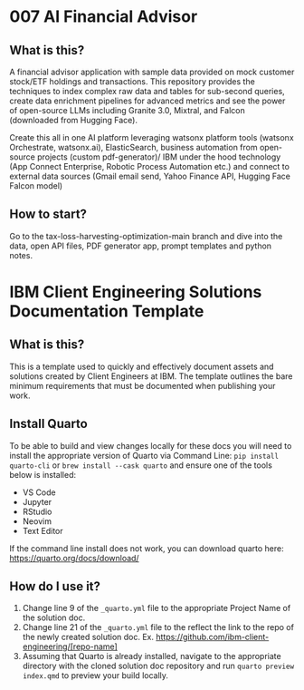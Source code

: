 # 007 AI Financial Advisor

## What is this?
A financial advisor application with sample data provided on mock customer stock/ETF holdings and transactions. This repository provides the techniques to index complex raw data and tables for sub-second queries, create data enrichment pipelines for advanced metrics and see the power of open-source LLMs including Granite 3.0, Mixtral, and Falcon (downloaded from Hugging Face).

Create this all in one AI platform leveraging watsonx platform tools (watsonx Orchestrate, watsonx.ai), ElasticSearch, business automation from open-source projects (custom pdf-generator)/ IBM under the hood technology (App Connect Enterprise, Robotic Process Automation etc.) and connect to external data sources (Gmail email send, Yahoo Finance API, Hugging Face Falcon model)

## How to start?
Go to the tax-loss-harvesting-optimization-main branch and dive into the data, open API files, PDF generator app, prompt templates and python notes.


# IBM Client Engineering Solutions Documentation Template

## What is this?
This is a template used to quickly and effectively document assets and solutions created by Client Engineers at IBM. The template outlines the bare minimum requirements that must be documented when publishing your work.

## Install Quarto
To be able to build and view changes locally for these docs you will need to install the appropriate version of Quarto via Command Line: 
`pip install quarto-cli` or `brew install --cask quarto` and ensure one of the tools below is installed:
* VS Code
* Jupyter
* RStudio
* Neovim
* Text Editor

If the command line install does not work, you can download quarto here: https://quarto.org/docs/download/

## How do I use it?
1. Change line 9 of the `_quarto.yml` file to the appropriate Project Name of the solution doc.
2. Change line 21 of the `_quarto.yml` file to the reflect the link to the repo of the newly created solution doc. Ex. https://github.com/ibm-client-engineering/[repo-name]
3. Assuming that Quarto is already installed, navigate to the appropriate directory with the cloned solution doc repository and run `quarto preview index.qmd` to preview your build locally.